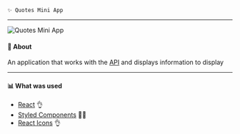     ✨ Quotes Mini App
---
![Quotes Mini App](https://repository-images.githubusercontent.com/457480050/16820a71-9c3b-4249-8ac2-68a94726c25f)
#### 🧷 About
An application that works with the [API](https://api.quotable.io/) and displays information to display

---
#### 📊 What was used
- [React](https://ru.reactjs.org/) 👌
- [Styled Components](https://styled-components.com/) 💅🏾
- [React Icons](https://react-icons.github.io/react-icons) 👌
